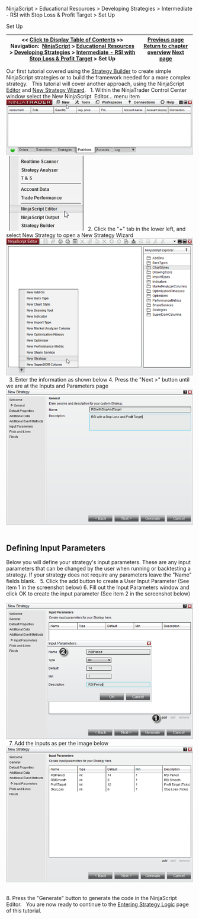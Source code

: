 ﻿
NinjaScript \> Educational Resources \> Developing Strategies \> Intermediate \- RSI with Stop Loss \& Profit Target \> Set Up

Set Up

| \<\< [Click to Display Table of Contents](set_up11.md) \>\> **Navigation:**     [NinjaScript](ninjascript.md) \> [Educational Resources](educational_resources.md) \> [Developing Strategies](developing_strategies.md) \> [Intermediate \- RSI with Stop Loss \& Profit Target](intermediate_-_rsi_with_stop_l.md) \> Set Up | [Previous page](intermediate_-_rsi_with_stop_l.md) [Return to chapter overview](intermediate_-_rsi_with_stop_l.md) [Next page](entering_strategy_logic.md) |
| --- | --- |
Our first tutorial covered using the [Strategy Builder](strategy_builder.md) to create simple NinjaScript strategies or to build the framework needed for a more complex strategy.
 
This tutorial will cover another approach, using the NinjaScript [Editor](editor.md) and [New Strategy Wizard](ns_wizard.md).
 
1\. Within the NinjaTrader Control Center window select the New NinjaScript  Editor... menu item
 
![NSTutControlCenter](nstutcontrolcenter.png)
 
![NSTutControlCenter2](nstutcontrolcenter2.png)
 
2\. Click the "\+" tab in the lower left, and select New Strategy to open a New Strategy Wizard
 
![RSIwithStopAndTargetSetUp1](rsiwithstopandtargetsetup1.png)
 
3\. Enter the information as shown below
4\. Press the "Next \>" button until we are at the Inputs and Parameters page
 
![RSIwithStopAndTargetSetUp2](rsiwithstopandtargetsetup2.png)
 
## Defining Input Parameters
Below you will define your strategy's input parameters. These are any input parameters that can be changed by the user when running or backtesting a strategy. If your strategy does not require any parameters leave the "Name" fields blank.
 
5\. Click the add button to create a User Input Parameter (See item 1 in the screenshot below)
6\. Fill out the Input Parameters window and click OK to create the input parameter (See item 2 in the screenshot below)
 
![RSIwithStopAndTargetSetUp3](rsiwithstopandtargetsetup3.png)
 
7\. Add the inputs as per the image below 
 
![RSIwithStopAndTargetSetUp4](rsiwithstopandtargetsetup4.png)
   

8\. Press the "Generate" button to generate the code in the NinjaScript Editor.
 
You are now ready to continue to the [Entering Strategy Logic](entering_strategy_logic.md) page of this tutorial.
